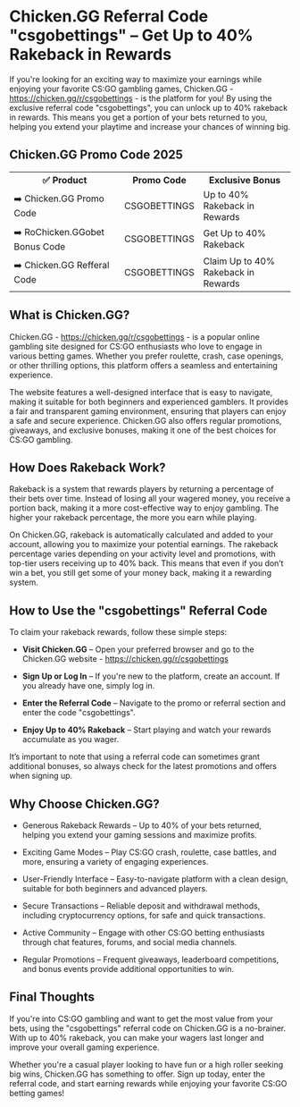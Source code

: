 
<h1>Chicken.GG Referral Code "csgobettings" – Get Up to 40% Rakeback in Rewards</h1>

If you're looking for an exciting way to maximize your earnings while enjoying your favorite CS:GO gambling games, Chicken.GG - https://chicken.gg/r/csgobettings - is the platform for you! By using the exclusive referral code "csgobettings", you can unlock up to 40% rakeback in rewards. This means you get a portion of your bets returned to you, helping you extend your playtime and increase your chances of winning big.

<H2>Chicken.GG Promo Code 2025</H2>
 <table>
  <tr>
    <th>✅ Product</th>
    <th>Promo Code</th>
    <th>Exclusive Bonus</th>
  </tr>
  <tr>
    <td>➡️ Chicken.GG Promo Code</td>
    <td>CSGOBETTINGS</td>
    <td>Up to 40% Rakeback in Rewards</td>
  </tr>
  <tr>
   <td>➡️ RoChicken.GGobet Bonus Code</td>
    <td>CSGOBETTINGS</td>
    <td>Get Up to 40% Rakeback</td>
  </tr>
  <tr>
  <td>➡️ Chicken.GG Refferal Code</td>
    <td>CSGOBETTINGS</td>
      <td>Claim Up to 40% Rakeback in Rewards</td>
  </tr>
</table>

<h2>What is Chicken.GG?</h2>

Chicken.GG - https://chicken.gg/r/csgobettings - is a popular online gambling site designed for CS:GO enthusiasts who love to engage in various betting games. Whether you prefer roulette, crash, case openings, or other thrilling options, this platform offers a seamless and entertaining experience.

The website features a well-designed interface that is easy to navigate, making it suitable for both beginners and experienced gamblers. It provides a fair and transparent gaming environment, ensuring that players can enjoy a safe and secure experience. Chicken.GG also offers regular promotions, giveaways, and exclusive bonuses, making it one of the best choices for CS:GO gambling.

<h2>How Does Rakeback Work?</h2>

Rakeback is a system that rewards players by returning a percentage of their bets over time. Instead of losing all your wagered money, you receive a portion back, making it a more cost-effective way to enjoy gambling. The higher your rakeback percentage, the more you earn while playing.

On Chicken.GG, rakeback is automatically calculated and added to your account, allowing you to maximize your potential earnings. The rakeback percentage varies depending on your activity level and promotions, with top-tier users receiving up to 40% back. This means that even if you don’t win a bet, you still get some of your money back, making it a rewarding system.

<h2>How to Use the "csgobettings" Referral Code</h2>

To claim your rakeback rewards, follow these simple steps:

- **Visit Chicken.GG** – Open your preferred browser and go to the Chicken.GG website - https://chicken.gg/r/csgobettings

- **Sign Up or Log In** – If you're new to the platform, create an account. If you already have one, simply log in.

- **Enter the Referral Code** – Navigate to the promo or referral section and enter the code "csgobettings".

- **Enjoy Up to 40% Rakeback** – Start playing and watch your rewards accumulate as you wager.

It’s important to note that using a referral code can sometimes grant additional bonuses, so always check for the latest promotions and offers when signing up.

<h2>Why Choose Chicken.GG?</h2>

- Generous Rakeback Rewards – Up to 40% of your bets returned, helping you extend your gaming sessions and maximize profits.

- Exciting Game Modes – Play CS:GO crash, roulette, case battles, and more, ensuring a variety of engaging experiences.

- User-Friendly Interface – Easy-to-navigate platform with a clean design, suitable for both beginners and advanced players.

- Secure Transactions – Reliable deposit and withdrawal methods, including cryptocurrency options, for safe and quick transactions.

- Active Community – Engage with other CS:GO betting enthusiasts through chat features, forums, and social media channels.

- Regular Promotions – Frequent giveaways, leaderboard competitions, and bonus events provide additional opportunities to win.

<h2>Final Thoughts</h2>

If you're into CS:GO gambling and want to get the most value from your bets, using the "csgobettings" referral code on Chicken.GG is a no-brainer. With up to 40% rakeback, you can make your wagers last longer and improve your overall gaming experience.

Whether you're a casual player looking to have fun or a high roller seeking big wins, Chicken.GG has something to offer. Sign up today, enter the referral code, and start earning rewards while enjoying your favorite CS:GO betting games!


